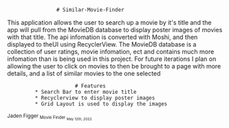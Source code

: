                     # Similar-Movie-Finder
This application allows the user to search up a movie by it's title 
and the app will pull from the MovieDB database to display poster 
images of movies with that title. The api infomation is converted
with Moshi, and then displayed to theUI using RecyclerView. The MovieDB 
database is a collection of user ratings, movie infomation, ect and 
contains much more infomation than is being used in this project. 
For future iterations I plan on allowing the user to click on movies
to then be brought to a page with more details, and a list
of similar movies to the one selected

                          # Features
             * Search Bar to enter movie title
             * Recyclerview to display poster images
             * Grid Layout is used to display the images
             
             
             
<sub>Jaden Figger</sup>
<sub>Movie Finder</sup>
<sub>May 12th, 2022</sup>
